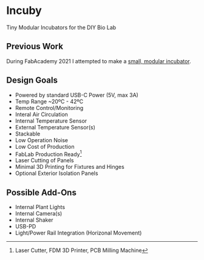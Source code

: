 # Incuby

Tiny Modular Incubators for the DIY Bio Lab

## Previous Work

During FabAcademy 2021 I attempted to make a [small, modular incubator](https://fabacademy.org/2021/labs/kamakura/students/georg-tremmel/final/#presentationimage). 

## Design Goals

- Powered by standard USB-C Power (5V, max 3A)
- Temp Range ~20ºC - 42ºC
- Remote Control/Monitoring
- Interal Air Circulation
- Internal Temperature Sensor
- External Temperature Sensor(s)
- Stackable
- Low Operation Noise
- Low Cost of Production
- FabLab Production Ready[^1]
- Laser Cutting of Panels
- Minimal 3D Printing for Fixtures and Hinges
- Optional Exterior Isolation Panels

## Possible Add-Ons

- Internal Plant Lights
- Internal Camera(s)
- Internal Shaker
- USB-PD
- Light/Power Rail Integration (Horizonal Movement)


[^1]: Laser Cutter, FDM 3D Printer, PCB Milling Machine

